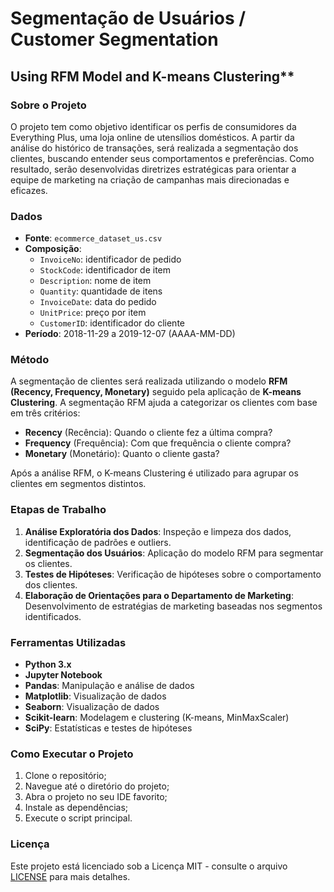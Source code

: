 # Segmentação de Usuários / Customer Segmentation
## Using RFM Model and K-means Clustering**

### Sobre o Projeto

O projeto tem como objetivo identificar os perfis de consumidores da Everything Plus, uma loja online de utensílios domésticos. A partir da análise do histórico de transações, será realizada a segmentação dos clientes, buscando entender seus comportamentos e preferências. Como resultado, serão desenvolvidas diretrizes estratégicas para orientar a equipe de marketing na criação de campanhas mais direcionadas e eficazes.

### Dados

- **Fonte**: `ecommerce_dataset_us.csv`  
- **Composição**:
  - `InvoiceNo`: identificador de pedido  
  - `StockCode`: identificador de item  
  - `Description`: nome de item  
  - `Quantity`: quantidade de itens  
  - `InvoiceDate`: data do pedido  
  - `UnitPrice`: preço por item  
  - `CustomerID`: identificador do cliente
- **Período**: 2018-11-29 a 2019-12-07 (AAAA-MM-DD)

### Método

A segmentação de clientes será realizada utilizando o modelo **RFM (Recency, Frequency, Monetary)** seguido pela aplicação de **K-means Clustering**. A segmentação RFM ajuda a categorizar os clientes com base em três critérios:
- **Recency** (Recência): Quando o cliente fez a última compra?
- **Frequency** (Frequência): Com que frequência o cliente compra?
- **Monetary** (Monetário): Quanto o cliente gasta?

Após a análise RFM, o K-means Clustering é utilizado para agrupar os clientes em segmentos distintos.

### Etapas de Trabalho

1. **Análise Exploratória dos Dados**: Inspeção e limpeza dos dados, identificação de padrões e outliers.
2. **Segmentação dos Usuários**: Aplicação do modelo RFM para segmentar os clientes.
3. **Testes de Hipóteses**: Verificação de hipóteses sobre o comportamento dos clientes.
4. **Elaboração de Orientações para o Departamento de Marketing**: Desenvolvimento de estratégias de marketing baseadas nos segmentos identificados.

### Ferramentas Utilizadas

- **Python 3.x**
- **Jupyter Notebook**
- **Pandas**: Manipulação e análise de dados
- **Matplotlib**: Visualização de dados
- **Seaborn**: Visualização de dados
- **Scikit-learn**: Modelagem e clustering (K-means, MinMaxScaler)
- **SciPy**: Estatísticas e testes de hipóteses

### Como Executar o Projeto

1. Clone o repositório;
2. Navegue até o diretório do projeto;
3. Abra o projeto no seu IDE favorito;
4. Instale as dependências;
5. Execute o script principal.
   
### Licença

Este projeto está licenciado sob a Licença MIT - consulte o arquivo [LICENSE](LICENSE) para mais detalhes.
